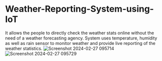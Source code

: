 # Weather-Reporting-System-using-IoT
It allows the people to directly check the weather stats online without the need of a weather forecasting agency. System uses temperature, humidity as well as rain sensor to monitor weather and provide live reporting of the weather statistics.
![Screenshot 2024-02-27 095714](https://github.com/bysanivenkatasaisukumar/Weather-Reporting-System-using-IoT/assets/136966173/bbc6c219-a9a4-430f-b619-7d089d5f1134)
![Screenshot 2024-02-27 095729](https://github.com/bysanivenkatasaisukumar/Weather-Reporting-System-using-IoT/assets/136966173/3d1a7c48-1606-49db-ab56-f2d532f4d5f0)
